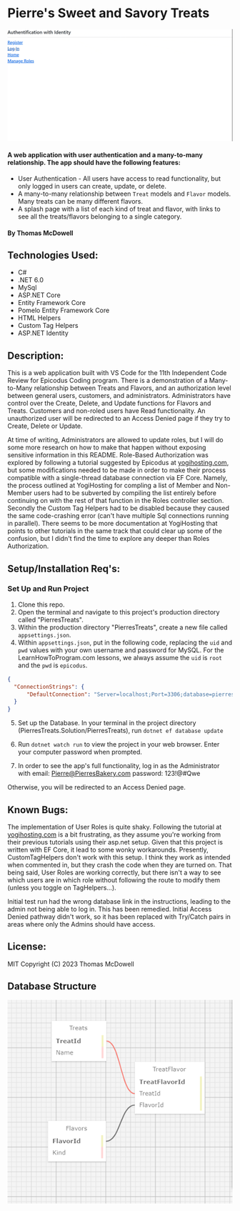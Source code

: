 # Pierre's Sweet and Savory Treats


![gif of login process](./PierresTreats/wwwroot/img/Login.gif)


#### A web application with user authentication and a many-to-many relationship. The app should have the following features:
* User Authentication - All users have access to read functionality, but only logged in users can create, update, or delete.
* A many-to-many relationship between ```Treat``` models and ```Flavor``` models. Many treats can be many different flavors.
* A splash page with a list of each kind of treat and flavor, with links to see all the treats/flavors belonging to a single category.

#### By Thomas McDowell  

## Technologies Used:
* C#
* .NET 6.0
* MySql
* ASP.NET Core
* Entity Framework Core
* Pomelo Entity Framework Core
* HTML Helpers
* Custom Tag Helpers
* ASP.NET Identity

## Description:
This is a web application built with VS Code for the 11th Independent Code Review for Epicodus Coding program. There is a demonstration of a Many-to-Many relationship between Treats and Flavors, and an authorization level between general users, customers, and administrators. Administrators have control over the Create, Delete, and Update functions for Flavors and Treats. Customers and non-roled users have Read functionality. An unauthorized user will be redirected to an Access Denied page if they try to Create, Delete or Update.

At time of writing, Administrators are allowed to update roles, but I will do some more research on how to make that happen without exposing sensitive information in this README. Role-Based Authorization was explored by following a tutorial suggested by Epicodus at [yogihosting.com](https://yogihosting.com/aspnet-core-identity-roles/), but some modifications needed to be made in order to make their process compatible with a single-thread database connection via EF Core. Namely, the process outlined at YogiHosting for compling a list of Member and Non-Member users had to be subverted by compiling the list entirely before continuing on with the rest of that function in the Roles controller section. Secondly the Custom Tag Helpers had to be disabled because they caused the same code-crashing error (can't have multiple Sql connections running in parallel). There seems to be more documentation at YogiHosting that points to other tutorials in the same track that could clear up some of the confusion, but I didn't find the time to explore any deeper than Roles Authorization.

## Setup/Installation Req's:

### Set Up and Run Project
1. Clone this repo.
2. Open the terminal and navigate to this project's production directory called "PierresTreats". 
3. Within the production directory "PierresTreats", create a new file called `appsettings.json`.
4. Within `appsettings.json`, put in the following code, replacing the `uid` and `pwd` values with your own username and password for MySQL. For the LearnHowToProgram.com lessons, we always assume the `uid` is `root` and the `pwd` is `epicodus`.

```json
{
  "ConnectionStrings": {
      "DefaultConnection": "Server=localhost;Port=3306;database=pierres_treats;uid=[YOUR SQL USERNAME];pwd=[YOUR SQL PASSWORD];"
  }
}
```

5. Set up the Database. In your terminal in the project directory (PierresTreats.Solution/PierresTreats), run ```dotnet ef database update```

6. Run ```dotnet watch run``` to view the project in your web browser. Enter your computer password when prompted.

7. In order to see the app's full functionality, log in as the Administrator with 
email: Pierre@PierresBakery.com
password: 123!@#Qwe

Otherwise, you will be redirected to an Access Denied page.

## Known Bugs:
The implementation of User Roles is quite shaky. Following the tutorial at [yogihosting.com](https://yogihosting.com/aspnet-core-identity-roles/) is a bit frustrating, as they assume you're working from their previous tutorials using their asp.net setup. Given that this project is written with EF Core, it lead to some wonky workarounds. Presently, CustomTagHelpers don't work with this setup. I think they work as intended when commented in, but they crash the code when they are turned on. That being said, User Roles are working correctly, but there isn't a way to see which users are in which role without following the route to modify them (unless you toggle on TagHelpers...).

Initial test run had the wrong database link in the instructions, leading to the admin not being able to log in. This has been remedied. Initial Access Denied pathway didn't work, so it has been replaced with Try/Catch pairs in areas where only the Admins should have access.

## License:
MIT Copyright (C) 2023 Thomas McDowell

## Database Structure
![image of schema connections](./PierresTreats/wwwroot/img/Database_PierresTreats.png)
